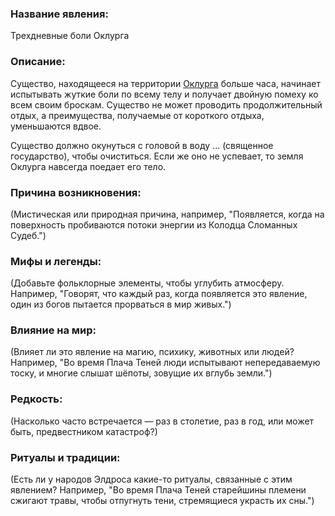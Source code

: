 ### **Название явления:**

Трехдневные боли Оклурга

### **Описание:**

Существо, находящееся на территории [Оклурга](Оклург.md) больше часа, начинает испытывать жуткие боли по всему телу и получает двойную помеху ко всем своим броскам. Существо не может проводить продолжительный отдых, а преимущества, получаемые от короткого отдыха, уменьшаются вдвое. 

Существо должно окунуться с головой в воду … (священное государство), чтобы очиститься. Если же оно не успевает, то земля Оклурга навсегда поедает его тело.

### **Причина возникновения:**

(Мистическая или природная причина, например, "Появляется, когда на поверхность пробиваются потоки энергии из Колодца Сломанных Судеб.")

### **Мифы и легенды:**

(Добавьте фольклорные элементы, чтобы углубить атмосферу. Например, "Говорят, что каждый раз, когда появляется это явление, один из богов пытается прорваться в мир живых.")

### **Влияние на мир:**

(Влияет ли это явление на магию, психику, животных или людей? Например, "Во время Плача Теней люди испытывают непередаваемую тоску, и многие слышат шёпоты, зовущие их вглубь земли.")

### **Редкость:**

(Насколько часто встречается — раз в столетие, раз в год, или может быть, предвестником катастроф?)

### **Ритуалы и традиции:**

(Есть ли у народов Элдроса какие-то ритуалы, связанные с этим явлением? Например, "Во время Плача Теней старейшины племени сжигают травы, чтобы отпугнуть тени, стремящиеся украсть их сны.")